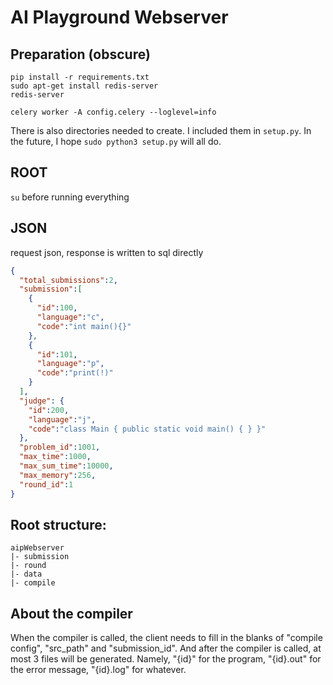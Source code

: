 # AI Playground Webserver

## Preparation (obscure)

```
pip install -r requirements.txt
sudo apt-get install redis-server
redis-server
```
```
celery worker -A config.celery --loglevel=info
```
There is also directories needed to create. I included them in `setup.py`. In the future, I hope
`sudo python3 setup.py`
will all do.

## ROOT
`su` before running everything
## JSON

request json, response is written to sql directly
```json
{
  "total_submissions":2,
  "submission":[
    {
      "id":100,
      "language":"c",
      "code":"int main(){}"
    },
    {
      "id":101,
      "language":"p",
      "code":"print(!)"
    }
  ],
  "judge": {
    "id":200,
    "language":"j",
    "code":"class Main { public static void main() { } }"
  },
  "problem_id":1001,
  "max_time":1000,
  "max_sum_time":10000,
  "max_memory":256,
  "round_id":1
}
```
## Root structure:
```
aipWebserver
|- submission
|- round
|- data
|- compile
```
## About the compiler
When the compiler is called, the client needs to fill in the 
blanks of "compile config", "src_path" and "submission_id".
And after the compiler is called, at most 3 files will be generated. Namely,
"{id}" for the program, "{id}.out" for the error message, "{id}.log" for whatever.
